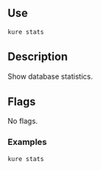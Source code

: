 ## Use

`kure stats`

## Description

Show database statistics.

## Flags 

No flags.

### Examples

```
kure stats
```